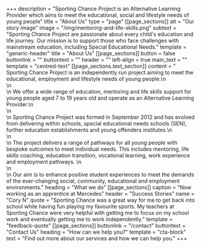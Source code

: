 +++
description = "Sporting Chance Project is an Alternative Learning Provider which aims to meet the educational, social and lifestyle needs of young people"
title = "About Us"
type = "page"
[[page_sections]]
alt = "Our story image"
image = "/img/mentoring-and-life-skills.png"
subtext = "Sporting Chance Project are passionate about every child's education and life journey. Our mission is to support those who face challenges with mainstream education, including Special Educational Needs."
template = "generic-header"
title = "About Us"
[[page_sections]]
button = false
buttonlink = ""
buttontext = ""
header = ""
left-align = true
main_text = ""
template = "centred-text"
[[page_sections.text_section]]
content = "    Sporting Chance Project is an independently run project aiming to meet the educational, employment and lifestyle needs of young people.\n    <br>\n    <br>\n    We offer a wide range of education, mentoring and life skills support for young people aged 7 to 19 years old and operate as an Alternative Learning Provider.\n    <br>\n    <br>\n    Sporting Chance Project was formed in September 2012 and has evolved from delivering within schools, special educational needs schools (SEN), further education establishments and young offenders institutes.\n    <br>\n    <br>\n    The project delivers a range of pathways for all young people with bespoke outcomes to meet individual needs. This includes mentoring, life skills coaching, education transition, vocational learning, work experience and employment pathways. \n    <br>\n    <br>\n    Our aim is to enhance positive student experiences to meet the demands of the ever-changing social, community, educational and employment environments."
heading = "What we do"
[[page_sections]]
caption = "Now working as an apprentice at Mercedes"
header = "Success Stories"
name = "Cory N"
quote = "Sporting Chance was a great way for me to get back into school while having fun playing my favourite sports. My teachers at Sporting Chance were very helpful with getting me to focus on my school work and eventually getting me to work independently."
template = "feedback-quote"
[[page_sections]]
buttonlink = "/contact"
buttontext = "Contact Us"
heading = "How can we help you?"
template = "cta-block"
text = "Find out more about our services and how we can help you."
+++
